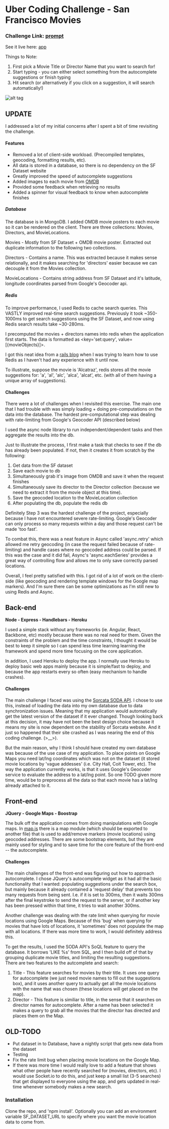 # Uber Coding Challenge - San Francisco Movies

### Challenge Link: [prompt]
See it live here: [app]

Things to Note:

1. First pick a Movie Title or Director Name that you want to search for!
2. Start typing - you can either select something from the autocomplete suggestions or finish typing
3. Hit search (or alternatively if you click on a suggestion, it will search automatically!)

![alt tag](https://cloud.githubusercontent.com/assets/5565596/12123308/1b3b40fc-b395-11e5-877c-cb8caa5144ab.png)

UPDATE
--------
I addressed a lot of my initial concerns after I spent a bit of time revisiting the challenge. 

#### Features
* Removed a lot of client-side workload. (Precompiled templates, geocoding, formatting results, etc).
* All data is stored in a database, so there is no dependency on the SF Dataset website
* Greatly improved the speed of autocomplete suggestions
* Added images to each movie from [OMDB]
* Provided some feedback when retrieving no results
* Added a spinner for visual feedback to know when autocomplete finishes

##### Database
The database is in MongoDB. I added OMDB movie posters to each movie so it can be rendered on the client. There are three collections: Movies, Directors, and MovieLocations. 

Movies - Mostly from SF Dataset + OMDB movie poster. Extracted out duplicate information to the following two collections.

Directors - Contains a name. This was extracted because it makes sense relationally, and it makes searching for 'directors' easier because we can decouple it from the Movies collection.

MovieLocations - Contains string address from SF Dataset and it's latitude, longitude coordinates parsed from Google's Geocoder api.

##### Redis
To improve performance, I used Redis to cache search queries. This VASTLY improved real-time search suggestions. Previously it took ~350-1000ms to get search suggestions using the SF Dataset, and now using Redis search results take ~30-280ms.

I precomputed the movies + directors names into redis when the application first starts. The data is formatted as <key='set:query', value=[{movieObjects}]>. 

I got this neat idea from a [rails blog] when I was trying to learn how to use Redis as I haven't had any experience with it until now. 

To illustrate, suppose the movie is 'Alcatraz', redis stores all the movie suggestions for: 'a', 'al', 'alc', 'alca', 'alcat', etc. (with all of them having a unique array of suggestions).

#### Challenges

There were a lot of challenges when I revisited this exercise. The main one that I had trouble with was simply loading + doing pre-computations on the data into the database. The hardest pre-computational step was dealing with rate-limiting from Google's Geocoder API (described below)

I used the async node library to run independent/dependent tasks and then aggregate the results into the db.

Just to illustrate the process, I first make a task that checks to see if the db has already been populated. If not, then it creates it from scratch by the following:

1. Get data from the SF dataset
2. Save each movie to db
  1. Simultaneously grab it's image from OMDB and save it when the request finishes
  2. Simultaneously save its director to the Director collection (because we need to extract it from the movie object at this time).
3. Save the geocoded location to the MovieLocation collection
4. After populating the db, populate the redis db

Definitely Step 3 was the hardest challenge of the project, especially because I have not encountered severe rate-limiting. Google's Geocoder can only process so many requests within a day and those request can't be made 'too fast'. 

To combat this, there was a neat feature in Async called 'async.retry' which allowed me retry geocoding (in case the request failed because of rate-limiting) and handle cases where no geocoded address could be parsed. If this was the case and it did fail, Async's 'async.eachSeries' provides a great way of controlling flow and allows me to only save correctly parsed locations.

Overall, I feel pretty satisfied with this. I got rid of a lot of work on the client-side (like geocoding and rendering template windows for the Google map markers). And I'm sure there can be some optimizations as I'm still new to using Redis and Async.

Back-end
--------
**Node - Express - Handlebars - Heroku** 

I used a simple stack without any frameworks (ie. Angular, React, Backbone, etc) mostly because there was no real need for them. Given the constraints of the problem and the time constraints, I thought it would be best to keep it simple so I can spend less time learning learning the framework and spend more time focusing on the core application.

In addition, I used Heroku to deploy the app. I normally use Heroku to deploy basic web apps mainly because it is simple/fast to deploy, and because the app restarts every so often (easy mechanism to handle crashes).

#### Challenges

The main challenge I faced was using the [Sorcata SODA API]. I chose to use this, instead of loading the data into my own database due to data synchronization issues. Meaning that my application would automatically get the latest version of the dataset if it ever changed. Though looking back at this decision, it may have not been the best design choice because it means my site is now dependent on the stability of Sorcata website. And it just so happened that their site crashed as I was nearing the end of this coding challenge. (>__>). 

But the main reason, why I think I should have created my own database was because of the use case of my application. To place points on Google Maps you need lat/lng coordinates which was not on the dataset (it stored movie locations by 'vague addesses' (i.e. City Hall, Coit Tower, etc). The way the application currently works, is that it uses Google's Geocoder service to evaluate the address to a lat/lng point. So one TODO given more time, would be to preprocess all the data so that each movie has a lat/lng already attached to it. 

Front-end
--------
**JQuery - Google Maps - Boostrap** 

The bulk off the application comes from doing manipulations with Google maps. In [map.js] there is a map module (which should be exported to another file) that is used to add/remove markers (movie locations) using geocoded addresses. There are some bootstrap elements, but they are mainly used for styling and to save time for the core feature of the front-end -- the autocomplete. 

#### Challenges

The main challenges of the front-end was figuring out how to approach autocomplete. I chose JQuery's autocomplete widget as it had all the basic functionality that I wanted: populating suggestions under the search box, but mainly because it already contained a 'request delay' that prevents too many requests from being sent. I.e. if it is set to 300ms, then it waits 300ms after the final keystroke to send the request to the server, or if another key has been pressed within that time, it tries to wait another 300ms.

Another challenge was dealing with the rate limit when querying for movie locations using Google Maps. Because of this 'bug' when querying for movies that have lots of locations, it 'sometimes' does not populate the map with all locations. If there was more time to work, I would definitely address this.

To get the results, I used the SODA API's SoQL feature to query the database. It borrows 'LIKE %s' from SQL, and I then build off of that by grouping duplicate movie titles, and limiting the resulting suggestions. There are two features to the autcomplete and search:

1. Title - This feature searches for movies by their title. It uses one query for autocomplete (we just need movie names to fill out the suggestions box), and it uses another query to actually get all the movie locations with the name that was chosen (these locations will get placed on the map).
2. Director - This feature is similiar to title, in the sense that it searches on director names for autocomplete. After a name has been selected it makes a query to grab all the movies that the director has directed and places them on the Map.

OLD-TODO
--------
* Put dataset in to Database, have a nightly script that gets new data from the dataset
* Testing
* Fix the rate limit bug when placing movie locations on the Google Map.
* If there was more time I would really love to add a feature that shows what other people have recently searched for (movies, directors, etc). I would use Socket.io to do this, and just keep a small list (3-5 searches) that get displayed to everyone using the app, and gets updated in real-time whenever somebody makes a new search.

### Installation

Clone the repo, and 'npm install'. Optionally you can add an environment variable SF_DATASET_URL to specify where you want the movie location data to come from.

   [rails blog]: <http://vladigleba.com/blog/2014/05/30/how-to-do-autocomplete-in-rails-using-redis/>
   [OMDB]: <http://www.omdbapi.com>
   [prompt]: <https://github.com/uber/coding-challenge-tools/blob/master/coding_challenge.md>
   [app]: <https://uber-coding-challenge.herokuapp.com>
   [map.js]: <https://github.com/aaandrew/Uber-Coding-Challenge/blob/master/public/js/map.js>
   [Sorcata SODA API]: <https://dev.socrata.com/docs/queries/>